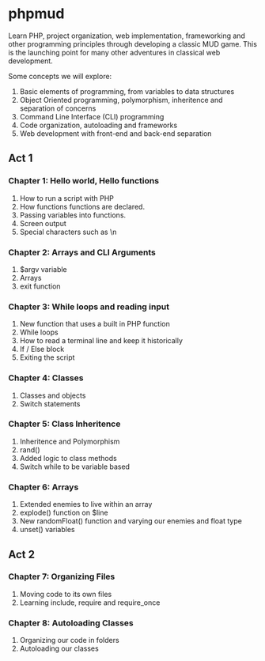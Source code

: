phpmud
======

Learn PHP, project organization, web implementation, frameworking and other programming principles through developing a classic MUD game. This is the launching point for many other adventures in classical web development.

Some concepts we will explore:
1. Basic elements of programming, from variables to data structures
2. Object Oriented programming, polymorphism, inheritence and separation of concerns
3. Command Line Interface (CLI) programming
4. Code organization, autoloading and frameworks
5. Web development with front-end and back-end separation

## Act 1

### Chapter 1: Hello world, Hello functions
1. How to run a script with PHP
2. How functions functions are declared.
3. Passing variables into functions.
4. Screen output
5. Special characters such as \n

### Chapter 2: Arrays and CLI Arguments
1. $argv variable
2. Arrays
3. exit function

### Chapter 3: While loops and reading input
1. New function that uses a built in PHP function
2. While loops
3. How to read a terminal line and keep it historically
4. If / Else block
5. Exiting the script

### Chapter 4: Classes
1. Classes and objects
2. Switch statements

### Chapter 5: Class Inheritence
1. Inheritence and Polymorphism
2. rand()
3. Added logic to class methods
4. Switch while to be variable based

### Chapter 6: Arrays
1. Extended enemies to live within an array
2. explode() function on $line
3. New randomFloat() function and varying our enemies and float type
4. unset() variables

## Act 2

### Chapter 7: Organizing Files
1. Moving code to its own files
2. Learning include, require and require_once

### Chapter 8: Autoloading Classes
1. Organizing our code in folders
2. Autoloading our classes

